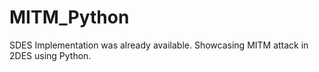 # MITM_Python
SDES Implementation was already available.
Showcasing MITM attack in 2DES using Python.
